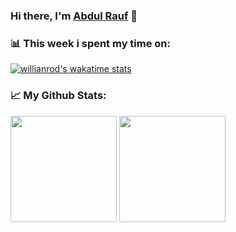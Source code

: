 ### Hi there, I'm [Abdul Rauf](https://github.com/rauf-21) 👋

### 📊 This week i spent my time on:

[![willianrod's wakatime stats](https://github-readme-stats.vercel.app/api/wakatime?username=rauf21&theme=dark&hide_border=true)](https://github.com/anuraghazra/github-readme-stats)

### 📈 My Github Stats: 
<p>
  <img height="170em" src="https://github-readme-stats.vercel.app/api?username=rauf-21&show_icons=true&theme=dark&hide_border=true&count_private=true" />
  <img height="170em" src="https://github-readme-stats.vercel.app/api/top-langs/?username=rauf-21&layout=compact&theme=dark&hide_border=true&count_private=true" />
</p>
